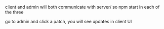client and admin will both communicate with server/
so npm start in each of the three

go to admin and click a patch, you will see updates in client UI

